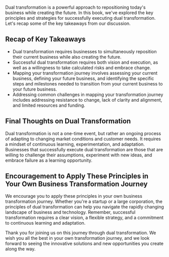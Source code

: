 

Dual transformation is a powerful approach to repositioning today's business while creating the future. In this book, we've explored the key principles and strategies for successfully executing dual transformation. Let's recap some of the key takeaways from our discussion.

Recap of Key Takeaways
----------------------

* Dual transformation requires businesses to simultaneously reposition their current business while also creating the future.
* Successful dual transformation requires both vision and execution, as well as a willingness to take calculated risks and embrace change.
* Mapping your transformation journey involves assessing your current business, defining your future business, and identifying the specific steps and milestones needed to transition from your current business to your future business.
* Addressing common challenges in mapping your transformation journey includes addressing resistance to change, lack of clarity and alignment, and limited resources and funding.

Final Thoughts on Dual Transformation
-------------------------------------

Dual transformation is not a one-time event, but rather an ongoing process of adapting to changing market conditions and customer needs. It requires a mindset of continuous learning, experimentation, and adaptation. Businesses that successfully execute dual transformation are those that are willing to challenge their assumptions, experiment with new ideas, and embrace failure as a learning opportunity.

Encouragement to Apply These Principles in Your Own Business Transformation Journey
-----------------------------------------------------------------------------------

We encourage you to apply these principles in your own business transformation journey. Whether you're a startup or a large corporation, the principles of dual transformation can help you navigate the rapidly changing landscape of business and technology. Remember, successful transformation requires a clear vision, a flexible strategy, and a commitment to continuous learning and adaptation.

Thank you for joining us on this journey through dual transformation. We wish you all the best in your own transformation journey, and we look forward to seeing the innovative solutions and new opportunities you create along the way.